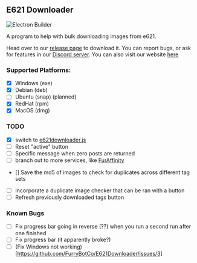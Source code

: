 ## E621 Downloader
![Electron Builder](https://github.com/FurryBotCo/E621Downloader/workflows/Electron%20Builder/badge.svg)

A program to help with bulk downloading images from e621.

Head over to our [release page](https://github.com/FurryBotCo/E621Downloader/releases) to download it. You can report bugs, or ask for features in our [Discord server](https://discord.gg/gMK89SWjHm). You can also visit our website [here](https://e621downloader.furrybot.co)

### Supported Platforms:  
- [x] Windows (exe)
- [x] Debian (deb)
- [ ] Ubuntu (snap) (planned)
- [x] RedHat (rpm)
- [x] MacOS (dmg)

### TODO
- [x] switch to [e621downloader.js](https://npm.im/e621downloader.js)
- [ ] Reset "active" button
- [ ] Specific message when zero posts are returned
- [ ] branch out to more services, like [FurAffinity](https://furaffinity.net)
- [] Save the md5 of images to check for duplicates across different tag sets
- [ ] Incorporate a duplicate image checker that can be ran with a button
- [ ] Refresh previously downloaded tags button

### Known Bugs
- [ ] Fix progress bar going in reverse (??) when you run a second run after one finished
- [ ] Fix progress bar (it apparently broke?)
- [ ] (Fix Windows not working)[https://github.com/FurryBotCo/E621Downloader/issues/3]
